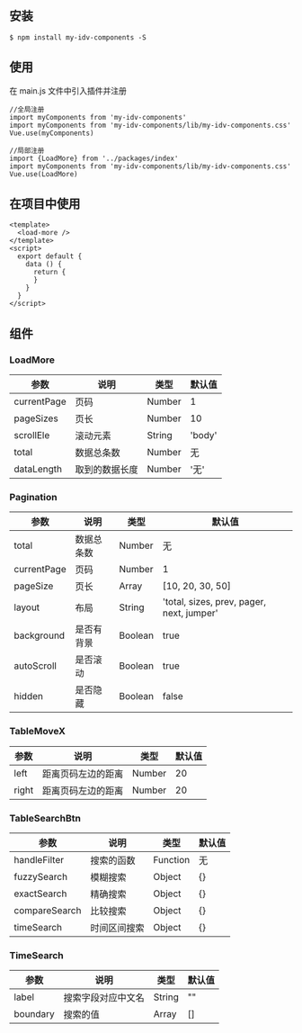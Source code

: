 ## 安装
```
$ npm install my-idv-components -S
```

## 使用
在 main.js 文件中引入插件并注册
```
//全局注册
import myComponents from 'my-idv-components'
import myComponents from 'my-idv-components/lib/my-idv-components.css'
Vue.use(myComponents)
```

```
//局部注册
import {LoadMore} from '../packages/index'
import myComponents from 'my-idv-components/lib/my-idv-components.css'
Vue.use(LoadMore)
```

## 在项目中使用
```
<template>
  <load-more />
</template>
<script>
  export default {
    data () {
      return {
      }
    }
  }
</script>
```

## 组件
### LoadMore
|  参数   | 说明  |  类型  |  默认值  |
|  ----  | ----  | ----  |  ----  |
| currentPage  | 页码 | Number | 1 |
| pageSizes  | 页长 | Number | 10 |
| scrollEle  | 滚动元素 | String | 'body' |
| total  | 数据总条数 | Number | 无 |
| dataLength  | 取到的数据长度 | Number | '无' |

### Pagination
|  参数   | 说明  |  类型  |  默认值  |
|  ----  | ----  | ----  |  ----  |
| total  | 数据总条数 | Number | 无 |
| currentPage  | 页码 | Number | 1 |
| pageSize  | 页长 | Array | [10, 20, 30, 50] |
| layout  | 布局 | String | 'total, sizes, prev, pager, next, jumper' |
| background  | 是否有背景 | Boolean | true |
| autoScroll  | 是否滚动 | Boolean | true |
| hidden  | 是否隐藏 | Boolean | false |

### TableMoveX
|  参数   | 说明  |  类型  |  默认值  |
|  ----  | ----  | ----  |  ----  |
| left  | 距离页码左边的距离 | Number | 20 |
| right  | 距离页码左边的距离 | Number | 20 |

### TableSearchBtn
|  参数   | 说明  |  类型  |  默认值  |
|  ----  | ----  | ----  |  ----  |
| handleFilter  | 搜索的函数 | Function | 无 |
| fuzzySearch  | 模糊搜索 | Object | {} |
| exactSearch  | 精确搜索 | Object | {} |
| compareSearch  | 比较搜索 | Object | {} |
| timeSearch  | 时间区间搜索 | Object | {} |

### TimeSearch
|  参数   | 说明  |  类型  |  默认值  |
|  ----  | ----  | ----  |  ----  |
| label  | 搜索字段对应中文名 | String | "" |
| boundary  | 搜索的值 | Array | [] |
